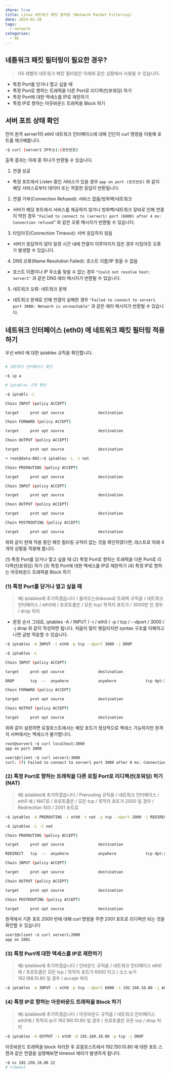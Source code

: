 ```yaml
---
share: true
title: Linux 네트워크 패킷 필터링 (Network Packet Filtering)
date: 2024-02-28
tags:
  - network
categories:
  - OS
---
```




## 네튿워크 패킷 필터링이 필요한 경우?

> OS 레벨의 네트워크 패킷 필터링은 아래와 같은 상황에서 사용될 수 있습니다.

- 특정 Port를 닫거나 열고 싶을 때
- 특정 Port로 향하는 트래픽을 다른 Port로 리디렉션(포워딩) 하기
- 특정 Port에 대한 액세스를 IP로 제한하기
- 특정 IP로 향하는 아웃바운드 트래픽을 Block 하기


## 서버 포트 상태 확인

먼저 원격 server1의 eth0 네트워크 인터페이스에 대해 간단히 curl 명령을 이용해 포트를 체크해봅니다.

```bash
~$ curl (server1 IP주소):(포트번호)
```

출력 결과는 아래 중 하나가 반환될 수 있습니다.

1. 연결 성공
- 특정 포트에서 Listen 중인 서비스가 있을 경우 `app on port (포트번호)` 와 같이 해당 서비스로부터 데이터 또는 적절한 응답이 반환됩니다.

2. 연결 거부(Connection Refused): 서비스 없음/방화벽/네트워크
- 서버가 해당 포트에서 서비스를 제공하지 않거나 방화벽/네트워크 장비로 인해 연결이 막힌 경우 `"Failed to connect to (server1) port (6000) after 4 ms: Connection refused`" 와 같은 오류 메시지가 반환될 수 있습니다.

3. 타임아웃(Connection Timeout): 서버 응답하지 않음
- 서버가 응답하지 않아 일정 시간 내에 연결이 이루어지지 않은 경우 타임아웃 오류가 발생할 수 있습니다.

4. DNS 오류(Name Resolution Failed): 호스트 이름/IP 찾을 수 없음
- 호스트 이름이나 IP 주소를 찾을 수 없는 경우 `"Could not resolve host: server1"` 과 같은 DNS 에러 메시지가 반환될 수 있습니다.

5. 네트워크 오류: 네트워크 문제
- 네트워크 문제로 인해 연결이 실패한 경우 `"Failed to connect to server1 port 3000: Network is unreachable"` 과 같은 에러 메시지가 반환될 수 있습니다.



## 네트워크 인터페이스 (eth0) 에 네트워크 패킷 필터링 적용하기

우선 eth0 에 대한 iptables 규칙을 확인합니다.

```bash

# 네트워크 인터페이스 확인

~$ ip a

# iptables 규칙 확인

~$ iptabls -L

Chain INPUT (policy ACCEPT)

target     prot opt source               destination         

Chain FORWARD (policy ACCEPT)

target     prot opt source               destination         

Chain OUTPUT (policy ACCEPT)

target     prot opt source               destination    

➜ root@data-002:~$ iptables -L -t nat

Chain PREROUTING (policy ACCEPT)

target     prot opt source               destination         

Chain INPUT (policy ACCEPT)

target     prot opt source               destination         

Chain OUTPUT (policy ACCEPT)

target     prot opt source               destination         

Chain POSTROUTING (policy ACCEPT)

target     prot opt source               destination
```

위와 같이 현재 적용 중인 패킷 필터링 규칙이 없는 것을 확인하였다면, 테스트로 아래 4개의 상황을 적용해 봅니다.

(1) 특정 Port를 닫거나 열고 싶을 때
(2) 특정 Port로 향하는 트래픽을 다른 Port로 리디렉션(포워딩) 하기
(3) 특정 Port에 대한 액세스를 IP로 제한하기
(4) 특정 IP로 향하는 아웃바운드 트래픽을 Block 하기


### (1) 특정 Port를 닫거나 열고 싶을 때
> 예) iptables에 추가하겠습니다 / 들어오는(Inbound) 트래픽 규칙을 / 네트워크 인터페이스 / eth0에 /  프로토콜은 / 모든 tcp/ 목적지 포트가 / 3000번 인 경우 / drop 처리

- 문장 순서 그대로, iptables -A / INPUT / -i / eth0 / -p / tcp / --dport / 3000 / -j drop 와 같이 작성하면 됩니다. 처음이 많이 헷갈리지만 syntax 구조를 이해하고 나면 금방 적응할 수 있습니다.

```bash
~$ iptables -A INPUT -i eth0 -p tcp --dport 3000 -j DROP

~$ iptables -L

Chain INPUT (policy ACCEPT)

target     prot opt source               destination         

DROP       tcp  --  anywhere             anywhere             tcp dpt:3000 # new rule

Chain FORWARD (policy ACCEPT)

target     prot opt source               destination         

Chain OUTPUT (policy ACCEPT)

target     prot opt source               destination

```

위와 같이 설정하면 로컬호스트에서는 해당 포트가 정상적으로 액세스 가능하지만 원격지 서버에서는 액세스가 불가합니다.

```bash
root@server1 ~$ curl localhost:3000
app on port 3000

user1@client ~$ curl server1:3000
curl: (7) Failed to connect to server1 port 3000 after 0 ms: Connection refused
```

### (2) 특정 Port로 향하는 트래픽을 다른 로컬 Port로 리디렉션(포워딩) 하기 (NAT)
> 예) iptables에 추가하겠습니다 / Prerouting 규칙을 / 네트워크 인터페이스 / eth0 에 /  NAT로 / 프로토콜은 / 모든 tcp / 목적지 포트가 2000 일 경우 / Redirection 처리 / 2001 포트로

```bash
~$ iptables -A PREROUTING -i eth0 -t nat -p tcp --dport 2000 -j REDIRECT --to-port 2001

~$ iptables -L -t nat

Chain PREROUTING (policy ACCEPT)

target     prot opt source               destination         

REDIRECT   tcp  --  anywhere             anywhere             tcp dpt:x11 redir ports 2001 # new rule

Chain INPUT (policy ACCEPT)

target     prot opt source               destination         

Chain OUTPUT (policy ACCEPT)

target     prot opt source               destination         

Chain POSTROUTING (policy ACCEPT)

target     prot opt source               destination
```

원격에서 기존 포트 2000 번에 대해 curl 명령을 주면 2001 포트로 리디렉션 되는 것을 확인할 수 있습니다

```bash
user1@client ~$ curl server1:2000
app on 2001
```

### (3) 특정 Port에 대한 액세스를 IP로 제한하기
> 예) iptables에 추가하겠습니다 / 인바운드 규칙을 / 네트워크 인터페이스 eth0에 / 프로토콜은 모든 tcp / 목적지 포트가 6000 이고 / 소스 ip가 192.168.10.80 일 경우 / accept 처리

```bash
~$ iptables -A INPUT -i eth0 -p tcp --dport 6000 -s 192.168.10.80 -j ACCEPT
```


### (4) 특정 IP로 향하는 아웃바운드 트래픽을 Block 하기
> 예) iptables에 추가하겠습니다 / 아웃바운드 규칙을 / 네트워크 인터페이스 eth0에 / 목적지 ip가 192.160.10.80 일 경우 / 프로토콜은 모든 tcp /  drop 처리

```bash
~$ iptables -A OUTPUT -i eth0 -d 192.160.10.80 -p tcp -j DROP
```

아웃바운드 트래픽을 block 처리한 후 로컬호스트에서 192.150.10.80 에 대한 포트 스캔과 같은 연결을 실행해보면 timeout 에러가 발생하게 됩니다.

```bash
~$ nc 192.150.10.80 22
# timeout
```